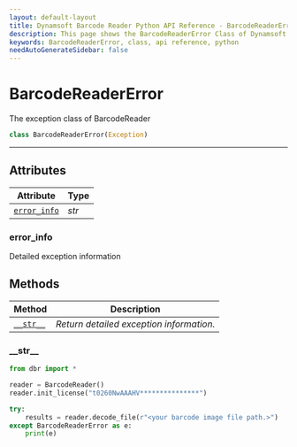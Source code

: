 ```yaml
---
layout: default-layout
title: Dynamsoft Barcode Reader Python API Reference - BarcodeReaderError Class
description: This page shows the BarcodeReaderError Class of Dynamsoft Barcode Reader for Python SDK.
keywords: BarcodeReaderError, class, api reference, python
needAutoGenerateSidebar: false
---
```



# BarcodeReaderError
The exception class of BarcodeReader

```python
class BarcodeReaderError(Exception)
```  

---

## Attributes
  
| Attribute | Type |
|---------- | ----------- | 
| [`error_info`](#error_info) | *str* |

### error_info
Detailed exception information

## Methods

| Method | Description |
|---------- | ----------- | 
| [`__str__`](#__str__) | *Return detailed exception information.* |
  
### \_\_str\_\_

```python
from dbr import *

reader = BarcodeReader()
reader.init_license("t0260NwAAAHV***************")

try:
    results = reader.decode_file(r"<your barcode image file path.>")
except BarcodeReaderError as e:
    print(e)
```

 

